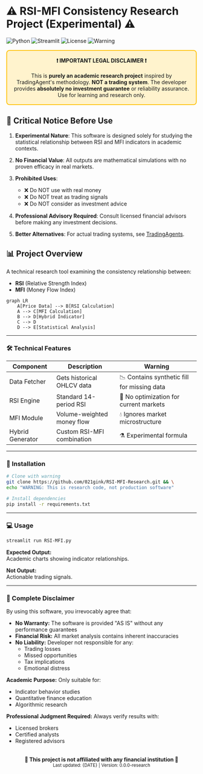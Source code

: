 # ⚠️ RSI-MFI Consistency Research Project (Experimental) ⚠️

![Python](https://img.shields.io/badge/python-3.7+-blue.svg)
![Streamlit](https://img.shields.io/badge/Streamlit-1.0+-FF4B4B.svg)
![License](https://img.shields.io/badge/License-MIT-red.svg)
![Warning](https://img.shields.io/badge/⚠️-NOT%20FOR%20TRADING-red.svg)

<div align="center" style="background-color: #fff3cd; padding: 1rem; border-radius: 8px; border: 2px solid #ffc107; margin: 1rem 0;">
<strong>❗ IMPORTANT LEGAL DISCLAIMER ❗</strong><br><br>
This is <strong>purely an academic research project</strong> inspired by TradingAgent's methodology. <strong>NOT a trading system</strong>. The developer provides <strong>absolutely no investment guarantee</strong> or reliability assurance. Use for learning and research only.
</div>

## 📌 Critical Notice Before Use

1. **Experimental Nature**: This software is designed solely for studying the statistical relationship between RSI and MFI indicators in academic contexts.

2. **No Financial Value**: All outputs are mathematical simulations with no proven efficacy in real markets.

3. **Prohibited Uses**:
   - ❌ Do NOT use with real money
   - ❌ Do NOT treat as trading signals
   - ❌ Do NOT consider as investment advice

4. **Professional Advisory Required**: Consult licensed financial advisors before making any investment decisions.

5. **Better Alternatives**: For actual trading systems, see [TradingAgents](https://github.com/TauricResearch/TradingAgents).

## 📊 Project Overview

A technical research tool examining the consistency relationship between:
- **RSI** (Relative Strength Index)
- **MFI** (Money Flow Index)

```mermaid
graph LR
    A[Price Data] --> B[RSI Calculation]
    A --> C[MFI Calculation]
    B --> D[Hybrid Indicator]
    C --> D
    D --> E[Statistical Analysis]
```

---

### 🛠️ Technical Features

| Component         | Description                        | Warning                                   |
|-------------------|------------------------------------|-------------------------------------------|
| Data Fetcher      | Gets historical OHLCV data         | 📉 Contains synthetic fill for missing data |
| RSI Engine        | Standard 14-period RSI             | 🔄 No optimization for current markets      |
| MFI Module        | Volume-weighted money flow         | 💧 Ignores market microstructure           |
| Hybrid Generator  | Custom RSI-MFI combination         | ⚗️ Experimental formula                    |

---

### 🚀 Installation

```bash
# Clone with warning
git clone https://github.com/021gink/RSI-MFI-Research.git && \
echo "WARNING: This is research code, not production software"

# Install dependencies
pip install -r requirements.txt
```

---

### 💻 Usage

```bash
streamlit run RSI-MFI.py
```

**Expected Output:**  
Academic charts showing indicator relationships.

**Not Output:**  
Actionable trading signals.

---

### 📜 Complete Disclaimer

By using this software, you irrevocably agree that:

- **No Warranty:** The software is provided "AS IS" without any performance guarantees
- **Financial Risk:** All market analysis contains inherent inaccuracies
- **No Liability:** Developer not responsible for any:
    - Trading losses
    - Missed opportunities
    - Tax implications
    - Emotional distress

**Academic Purpose:** Only suitable for:
- Indicator behavior studies
- Quantitative finance education
- Algorithmic research

**Professional Judgment Required:** Always verify results with:
- Licensed brokers
- Certified analysts
- Registered advisors


<div align="center" style="margin-top: 2rem;">
<strong>🚨 This project is not affiliated with any financial institution 🚨</strong><br>
<sub>Last updated: {DATE} | Version: 0.0.0-research</sub>
</div>
